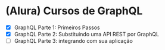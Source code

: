 # (Alura) Cursos de GraphQL

- [X] GraphQL Parte 1: Primeiros Passos
- [X] GraphQL Parte 2: Substituindo uma API REST por GraphQL
- [ ] GraphQL Parte 3: integrando com sua aplicação
